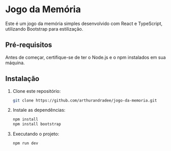 # Jogo da Memória

Este é um jogo da memória simples desenvolvido com React e TypeScript, utilizando Bootstrap para estilização.

## Pré-requisitos

Antes de começar, certifique-se de ter o Node.js e o npm instalados em sua máquina.

## Instalação

1. Clone este repositório:
   ```bash
   git clone https://github.com/arthurandradee/jogo-da-memoria.git

2. Instale as dependências:
   ```bash
   npm install
   npm install bootstrap

3. Executando o projeto:
   ```
   npm run dev